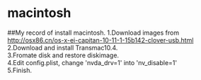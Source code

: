 # macintosh
##My record of install macintosh.
1.Download images from http://osx86.cn/os-x-ei-capitan-10-11-1-15b142-clover-usb.html  
2.Download and install Transmac10.4.  
3.Fromate disk and restore diskimage.  
4.Edit config.plist, change 'nvda_drv=1' into 'nv_disable=1'  
5.Finish.
